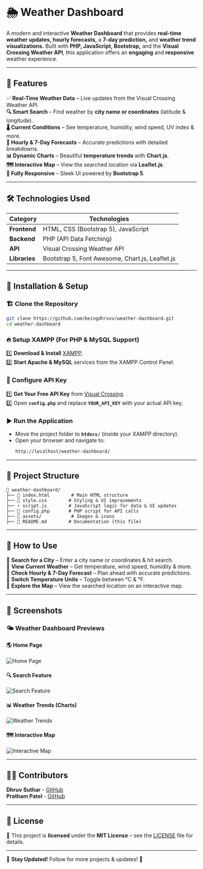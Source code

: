 # 🌦️ Weather Dashboard

A modern and interactive **Weather Dashboard** that provides **real-time weather updates, hourly forecasts,** a **7-day prediction,** and **weather trend visualizations.** Built with **PHP, JavaScript, Bootstrap,** and the **Visual Crossing Weather API**, this application offers an **engaging** and **responsive** weather experience.

---

## 🚀 Features

✅ **Real-Time Weather Data** – Live updates from the Visual Crossing Weather API.  
 **🔍 Smart Search** – Find weather by **city name or coordinates** (latitude & longitude).  
  **🌡️ Current Conditions** – See temperature, humidity, wind speed, UV index & more.  
 **📅 Hourly & 7-Day Forecasts** – Accurate predictions with detailed breakdowns.  
 **📊 Dynamic Charts** – Beautiful **temperature trends** with **Chart.js**.  
 **🗺️ Interactive Map** – View the searched location via **Leaflet.js**.  
 **📱 Fully Responsive** – Sleek UI powered by **Bootstrap 5**.

---

## 🛠️ Technologies Used

| Category       | Technologies |
|---------------|--------------|
| **Frontend**  | HTML, CSS (Bootstrap 5), JavaScript |
| **Backend**   | PHP (API Data Fetching) |
| **API**       | Visual Crossing Weather API |
| **Libraries** | Bootstrap 5, Font Awesome, Chart.js, Leaflet.js |

---

## 🔧 Installation & Setup

### 🏗️ Clone the Repository
```sh
git clone https://github.com/beingdhruvv/weather-dashboard.git
cd weather-dashboard
```

### 🔥 Setup XAMPP (For PHP & MySQL Support)
1️⃣ **Download & Install** [XAMPP](https://www.apachefriends.org/download.html).  
2️⃣ **Start Apache & MySQL** services from the XAMPP Control Panel.  

### 🔑 Configure API Key
1️⃣ **Get Your Free API Key** from [Visual Crossing](https://www.visualcrossing.com/weather-api).  
2️⃣ Open **`config.php`** and replace **`YOUR_API_KEY`** with your actual API key.  

### ▶️ Run the Application
- Move the project folder to **`htdocs/`** (inside your XAMPP directory).  
- Open your browser and navigate to:  
  ```sh
  http://localhost/weather-dashboard/
  ```

---

## 📁 Project Structure

```
📂 weather-dashboard/
├── 📜 index.html        # Main HTML structure
├── 🎨 style.css        # Styling & UI improvements
├── ⚡ script.js        # JavaScript logic for data & UI updates
├── 🔧 config.php       # PHP script for API calls
├── 📂 assets/           # Images & icons
├── 📖 README.md        # Documentation (this file)
```

---

## 🎯 How to Use

🔹 **Search for a City** – Enter a city name or coordinates & hit search.  
🔹 **View Current Weather** – Get temperature, wind speed, humidity & more.  
🔹 **Check Hourly & 7-Day Forecast** – Plan ahead with accurate predictions.  
🔹 **Switch Temperature Units** – Toggle between °C & °F.  
🔹 **Explore the Map** – View the searched location on an interactive map.  

---

## 📸 Screenshots

### 🌤️ Weather Dashboard Previews

#### 🌎 Home Page
![Home Page](assets/screenshot1.png)

#### 🔍 Search Feature
![Search Feature](assets/screenshot2.png)

#### 📊 Weather Trends (Charts)
![Weather Trends](assets/screenshot3.png)

#### 🗺️ Interactive Map
![Interactive Map](assets/screenshot4.png)

---

## 👨‍💻 Contributors

 **Dhruv Suthar** - [GitHub](https://github.com/beingdhruvv)  
 **Pratham Patel** - [GitHub](https://github.com/Prathampatel10)  

---

## 📜 License

📝 This project is **licensed** under the **MIT License** – see the [LICENSE](LICENSE) file for details.  

---

🔗 **Stay Updated!** Follow for more projects & updates! 🚀
